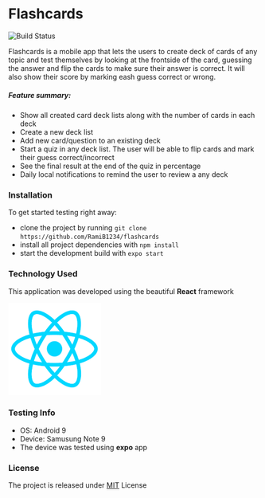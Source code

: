 # Flashcards

![Build Status](https://travis-ci.org/joemccann/dillinger.svg?branch=master)

Flashcards is a mobile app that lets the users to create deck of cards of any topic and test themselves by looking at the frontside of the card, guessing the answer and flip the cards to make sure their answer is correct. It will also show their score by marking eash guess correct or wrong.

##### Feature summary:
  - Show all created card deck lists along with the number of cards in each deck
  - Create a new deck list
  - Add new card/question to an existing deck
  - Start a quiz in any deck list. The user will be able to flip cards and mark their guess correct/incorrect
  - See the final result at the end of the quiz in percentage
  - Daily local notifications to remind the user to review a any deck 

### Installation
To get started testing right away:

* clone the project by running `git clone https://github.com/RamiB1234/flashcards`
* install all project dependencies with `npm install`
* start the development build with `expo start`

### Technology Used
This application was developed using the beautiful **React** framework

![React Logo](/images/react.png)

### Testing Info

* OS: Android 9
* Device: Samusung Note 9
* The device was tested using **expo** app

### License
The project is released under [MIT](https://github.com/RamiB1234/would-you-rather/blob/master/LICENSE) License

